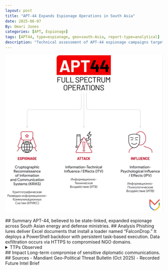 ```yaml
---
layout: post
title: "APT-44 Expands Espionage Operations in South Asia"
date: 2025-06-07
By: Omari Jones
categories: [APT, Espionage]
tags: [APT44, type=espionage, geo=south-Asia, report-type=analytical]
description: "Technical assessment of APT-44 espionage campaigns targeting South Asian ministries."
---
```

<p align="center">
  <img src="/assets/apt44.png" alt="apt44" width="700">
</p>
## Summary
APT-44, believed to be state-linked, expanded espionage across South Asian energy and defense ministries.
## Analysis
Phishing lures deliver Excel documents that install a loader named “FalconDrop.”
It deploys a PowerShell backdoor with persistent task-based execution.
Data exfiltration occurs via HTTPS to compromised NGO domains.
<details><summary>TTPs Observed</summary>
- T1566.001 – Spearphishing Attachment
- T1059.001 – PowerShell
- T1041 – Exfiltration over C2 Channel
</details>
## Impact
Long-term compromise of sensitive diplomatic communications.
## Sources
- Mandiant Geo-Political Threat Bulletin (Oct 2025)
- Recorded Future Intel Brief

